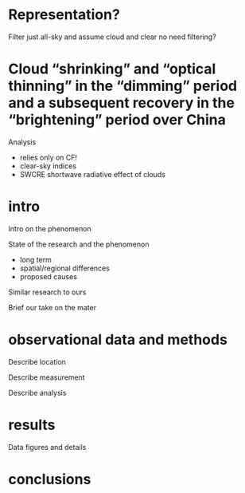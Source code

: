 
# Representation?

Filter just all-sky 
and assume cloud and clear no need filtering?


# Cloud “shrinking” and “optical thinning” in the “dimming” period and a subsequent recovery in the “brightening” period over China

Analysis 
- relies only on CF!
- clear-sky indices
- SWCRE shortwave radiative effect of clouds




# intro

Intro on the phenomenon

State of the research and the phenomenon

- long term
- spatial/regional differences
- proposed causes

Similar research to ours

Brief our take on the mater

# observational data and methods

Describe location

Describe measurement

Describe analysis

# results

Data figures and details

# conclusions


